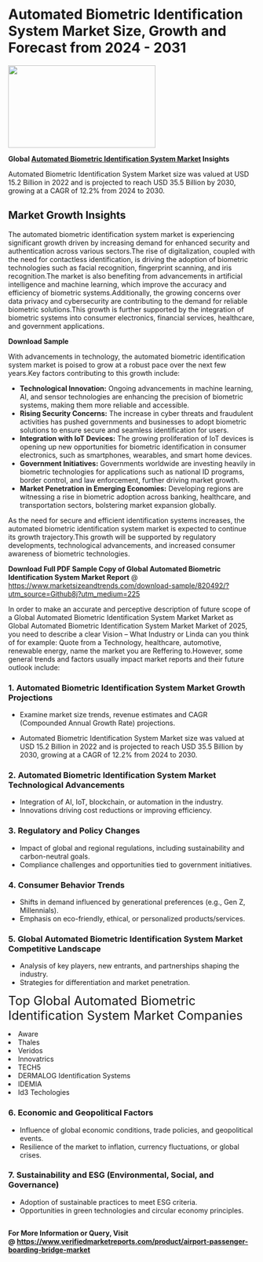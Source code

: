 <H1>Automated Biometric Identification System Market Size, Growth and Forecast from 2024 - 2031</H1><img class="aligncenter size-medium wp-image-584254" src="https://thirdeyenews.in/wp-content/uploads/2024/09/Global-Market-Research-300x168.jpeg" alt="" width="300" height="168" /><p><strong>Global&nbsp;<a href="https://www.marketsizeandtrends.com/download-sample/820492/?utm_source=Github8j?utm_medium=225">Automated Biometric Identification System Market</a> Insights</strong></p><p>Automated Biometric Identification System Market size was valued at USD 15.2 Billion in 2022 and is projected to reach USD 35.5 Billion by 2030, growing at a CAGR of 12.2% from 2024 to 2030.</p><p><h2>Market Growth Insights</h2> <p>The automated biometric identification system market is experiencing significant growth driven by increasing demand for enhanced security and authentication across various sectors.The rise of digitalization, coupled with the need for contactless identification, is driving the adoption of biometric technologies such as facial recognition, fingerprint scanning, and iris recognition.The market is also benefiting from advancements in artificial intelligence and machine learning, which improve the accuracy and efficiency of biometric systems.Additionally, the growing concerns over data privacy and cybersecurity are contributing to the demand for reliable biometric solutions.This growth is further supported by the integration of biometric systems into consumer electronics, financial services, healthcare, and government applications.</p> <p><strong>Download Sample</strong></p> <p>With advancements in technology, the automated biometric identification system market is poised to grow at a robust pace over the next few years.Key factors contributing to this growth include:</p> <ul> <li><strong>Technological Innovation:</strong> Ongoing advancements in machine learning, AI, and sensor technologies are enhancing the precision of biometric systems, making them more reliable and accessible.</li> <li><strong>Rising Security Concerns:</strong> The increase in cyber threats and fraudulent activities has pushed governments and businesses to adopt biometric solutions to ensure secure and seamless identification for users.</li> <li><strong>Integration with IoT Devices:</strong> The growing proliferation of IoT devices is opening up new opportunities for biometric identification in consumer electronics, such as smartphones, wearables, and smart home devices.</li> <li><strong>Government Initiatives:</strong> Governments worldwide are investing heavily in biometric technologies for applications such as national ID programs, border control, and law enforcement, further driving market growth.</li> <li><strong>Market Penetration in Emerging Economies:</strong> Developing regions are witnessing a rise in biometric adoption across banking, healthcare, and transportation sectors, bolstering market expansion globally.</li> </ul> <p>As the need for secure and efficient identification systems increases, the automated biometric identification system market is expected to continue its growth trajectory.This growth will be supported by regulatory developments, technological advancements, and increased consumer awareness of biometric technologies.</p> <p><span class=""><strong>Download Full PDF Sample Copy of Global Automated Biometric Identification System Market Report</strong> @ <a href="https://www.marketsizeandtrends.com/download-sample/820492/?utm_source=Github8j?utm_medium=225" target="_blank">https://www.marketsizeandtrends.com/download-sample/820492/?utm_source=Github8j?utm_medium=225</a></span></p><p>In order to make an accurate and perceptive description of future scope of a Global&nbsp;Automated Biometric Identification System Market Market as Global&nbsp;Automated Biometric Identification System Market Market of 2025, you need to describe a clear Vision &ndash; What Industry or Linda can you think of for example: Quote from a Technology, healthcare, automotive, renewable energy, name the market you are Reffering to.However, some general trends and factors usually impact market reports and their future outlook include:</p><h3>1.&nbsp;<strong>Automated Biometric Identification System Market Growth Projections</strong></h3><ul><li>Examine market size trends, revenue estimates and CAGR (Compounded Annual Growth Rate) projections.</li><li><p>Automated Biometric Identification System Market size was valued at USD 15.2 Billion in 2022 and is projected to reach USD 35.5 Billion by 2030, growing at a CAGR of 12.2% from 2024 to 2030.</p></li></ul><h3>2.&nbsp;<strong>Automated Biometric Identification System Market Technological Advancements</strong></h3><ul><li>Integration of AI, IoT, blockchain, or automation in the industry.</li><li>Innovations driving cost reductions or improving efficiency.</li></ul><h3>3.&nbsp;<strong>Regulatory and Policy Changes</strong></h3><ul><li>Impact of global and regional regulations, including sustainability and carbon-neutral goals.</li><li>Compliance challenges and opportunities tied to government initiatives.</li></ul><h3>4.&nbsp;<strong>Consumer Behavior Trends</strong></h3><ul><li>Shifts in demand influenced by generational preferences (e.g., Gen Z, Millennials).</li><li>Emphasis on eco-friendly, ethical, or personalized products/services.</li></ul><h3>5.&nbsp;<strong>Global Automated Biometric Identification System Market Competitive Landscape</strong></h3><ul><li>Analysis of key players, new entrants, and partnerships shaping the industry.</li><li>Strategies for differentiation and market penetration.</li></ul><p data-pm-slice="1 1 []"><span style="color: inherit; font-family: inherit; font-size: 25px;">Top Global Automated Biometric Identification System Market Companies</span></p><div class="" data-test-id=""><p><li>Aware</li><li> Thales</li><li> Veridos</li><li> Innovatrics</li><li> TECH5</li><li> DERMALOG Identification Systems</li><li> IDEMIA</li><li> Id3 Techologies</li></p></div><h3>6.&nbsp;<strong>Economic and Geopolitical Factors</strong></h3><ul><li>Influence of global economic conditions, trade policies, and geopolitical events.</li><li>Resilience of the market to inflation, currency fluctuations, or global crises.</li></ul><h3>7.&nbsp;<strong>Sustainability and ESG (Environmental, Social, and Governance)</strong></h3><ul><li>Adoption of sustainable practices to meet ESG criteria.</li><li>Opportunities in green technologies and circular economy principles.</li></ul><h2><strong style="font-size: 14px;">For More Information or Query, Visit @&nbsp;</strong><a style="background-color: #ffffff; font-size: 14px;" href="https://www.marketsizeandtrends.com/report/automated-biometric-identification-system-market/" target="_blank">https://www.verifiedmarketreports.com/product/airport-passenger-boarding-bridge-market</a></h2>